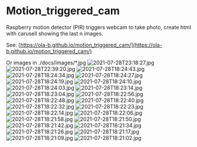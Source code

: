 # Motion_triggered_cam
Raspberry motion detector (PIR) triggers webcam to take photo, create html with carusell showing the last n images.

See: [https://ola-b.github.io/motion_triggered_cam/](https://ola-b.github.io/motion_triggered_cam/)


Or images in ./docs/images/*.jpg
![2021-07-28T23:18:27.jpg](https://github.com/Ola-B/motion_triggered_cam/blob/main/docs/images/2021-07-28T23:18:27.jpg "2021-07-28T23:18:27.jpg")
![2021-07-28T22:39:20.jpg](https://github.com/Ola-B/motion_triggered_cam/blob/main/docs/images/2021-07-28T22:39:20.jpg "2021-07-28T22:39:20.jpg")
![2021-07-28T18:24:43.jpg](https://github.com/Ola-B/motion_triggered_cam/blob/main/docs/images/2021-07-28T18:24:43.jpg "2021-07-28T18:24:43.jpg")
![2021-07-28T18:24:34.jpg](https://github.com/Ola-B/motion_triggered_cam/blob/main/docs/images/2021-07-28T18:24:34.jpg "2021-07-28T18:24:34.jpg")
![2021-07-28T18:24:27.jpg](https://github.com/Ola-B/motion_triggered_cam/blob/main/docs/images/2021-07-28T18:24:27.jpg "2021-07-28T18:24:27.jpg")
![2021-07-28T18:24:19.jpg](https://github.com/Ola-B/motion_triggered_cam/blob/main/docs/images/2021-07-28T18:24:19.jpg "2021-07-28T18:24:19.jpg")
![2021-07-28T18:24:10.jpg](https://github.com/Ola-B/motion_triggered_cam/blob/main/docs/images/2021-07-28T18:24:10.jpg "2021-07-28T18:24:10.jpg")
![2021-07-28T18:24:03.jpg](https://github.com/Ola-B/motion_triggered_cam/blob/main/docs/images/2021-07-28T18:24:03.jpg "2021-07-28T18:24:03.jpg")
![2021-07-28T18:23:14.jpg](https://github.com/Ola-B/motion_triggered_cam/blob/main/docs/images/2021-07-28T18:23:14.jpg "2021-07-28T18:23:14.jpg")
![2021-07-28T18:23:04.jpg](https://github.com/Ola-B/motion_triggered_cam/blob/main/docs/images/2021-07-28T18:23:04.jpg "2021-07-28T18:23:04.jpg")
![2021-07-28T18:22:56.jpg](https://github.com/Ola-B/motion_triggered_cam/blob/main/docs/images/2021-07-28T18:22:56.jpg "2021-07-28T18:22:56.jpg")
![2021-07-28T18:22:48.jpg](https://github.com/Ola-B/motion_triggered_cam/blob/main/docs/images/2021-07-28T18:22:48.jpg "2021-07-28T18:22:48.jpg")
![2021-07-28T18:22:40.jpg](https://github.com/Ola-B/motion_triggered_cam/blob/main/docs/images/2021-07-28T18:22:40.jpg "2021-07-28T18:22:40.jpg")
![2021-07-28T18:22:32.jpg](https://github.com/Ola-B/motion_triggered_cam/blob/main/docs/images/2021-07-28T18:22:32.jpg "2021-07-28T18:22:32.jpg")
![2021-07-28T18:22:23.jpg](https://github.com/Ola-B/motion_triggered_cam/blob/main/docs/images/2021-07-28T18:22:23.jpg "2021-07-28T18:22:23.jpg")
![2021-07-28T18:22:14.jpg](https://github.com/Ola-B/motion_triggered_cam/blob/main/docs/images/2021-07-28T18:22:14.jpg "2021-07-28T18:22:14.jpg")
![2021-07-28T18:22:06.jpg](https://github.com/Ola-B/motion_triggered_cam/blob/main/docs/images/2021-07-28T18:22:06.jpg "2021-07-28T18:22:06.jpg")
![2021-07-28T18:21:58.jpg](https://github.com/Ola-B/motion_triggered_cam/blob/main/docs/images/2021-07-28T18:21:58.jpg "2021-07-28T18:21:58.jpg")
![2021-07-28T18:21:50.jpg](https://github.com/Ola-B/motion_triggered_cam/blob/main/docs/images/2021-07-28T18:21:50.jpg "2021-07-28T18:21:50.jpg")
![2021-07-28T18:21:42.jpg](https://github.com/Ola-B/motion_triggered_cam/blob/main/docs/images/2021-07-28T18:21:42.jpg "2021-07-28T18:21:42.jpg")
![2021-07-28T18:21:34.jpg](https://github.com/Ola-B/motion_triggered_cam/blob/main/docs/images/2021-07-28T18:21:34.jpg "2021-07-28T18:21:34.jpg")
![2021-07-28T18:21:26.jpg](https://github.com/Ola-B/motion_triggered_cam/blob/main/docs/images/2021-07-28T18:21:26.jpg "2021-07-28T18:21:26.jpg")
![2021-07-28T18:21:17.jpg](https://github.com/Ola-B/motion_triggered_cam/blob/main/docs/images/2021-07-28T18:21:17.jpg "2021-07-28T18:21:17.jpg")
![2021-07-28T18:21:09.jpg](https://github.com/Ola-B/motion_triggered_cam/blob/main/docs/images/2021-07-28T18:21:09.jpg "2021-07-28T18:21:09.jpg")
![2021-07-28T18:21:02.jpg](https://github.com/Ola-B/motion_triggered_cam/blob/main/docs/images/2021-07-28T18:21:02.jpg "2021-07-28T18:21:02.jpg")
